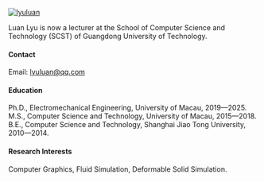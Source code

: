 

[![lyuluan](https://img.shields.io/badge/lyuluan-github-blue?logo=github)](https://github.com/yours321dog)

​​Luan Lyu is now a lecturer at the School of Computer Science and Technology (SCST) of Guangdong University of Technology.​

#### Contact

Email: lyuluan@qq.com

#### Education
Ph.D., Electromechanical Engineering, University of Macau, 2019—2025.\
M.S., Computer Science and Technology, University of Macau, 2015—2018.\
B.E., Computer Science and Technology, Shanghai Jiao Tong University, 2010—2014.

#### Research Interests
Computer Graphics, Fluid Simulation, Deformable Solid Simulation.

